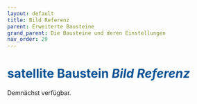 ```yaml
---
layout: default
title: Bild Referenz
parent: Erweiterte Bausteine
grand_parent: Die Bausteine und deren Einstellungen
nav_order: 29
---
```


# <span style="color:#0b5394"><span class="material-icons">satellite</span> **Baustein _Bild Referenz_**</span>

Demnächst verfügbar.

